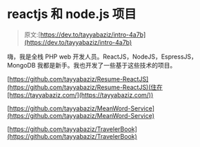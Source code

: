 # reactjs 和 node.js 项目

> 原文:[https://dev.to/tayyabaziz/intro-4a7b](https://dev.to/tayyabaziz/intro-4a7b)

嗨，我是全栈 PHP web 开发人员。ReactJS，NodeJS，EspressJS，MongoDB 我都是新手。我也开发了一些基于这些技术的项目。

[https://github.com/tayyabaziz/Resume-ReactJS](https://github.com/tayyabaziz/Resume-ReactJS)(住在[https://tayyabaziz.com/](https://tayyabaziz.com/))

[https://github.com/tayyabaziz/MeanWord-Service](https://github.com/tayyabaziz/MeanWord-Service)

[https://github.com/tayyabaziz/TravelerBook](https://github.com/tayyabaziz/TravelerBook)